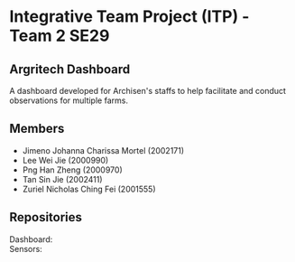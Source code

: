 # Integrative Team Project (ITP) - Team 2 SE29

## Argritech Dashboard
A dashboard developed for Archisen's staffs to help facilitate and conduct observations for multiple farms.

## Members
- Jimeno Johanna Charissa Mortel (2002171)
- Lee Wei Jie (2000990)
- Png Han Zheng (2000970)
- Tan Sin Jie (2002411)
- Zuriel Nicholas Ching Fei (2001555)

## Repositories
Dashboard:  
Sensors: 
